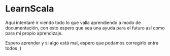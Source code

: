 # LearnScala

Aqui intentaré ir viendo todo lo que valla aprendiendo a modo de documentación, con esto espero que sea una ayuda para el futuro así como para mi propio aprendizaje.

Espero aprender y si algo está mal, espero que podamos corregirlo entre todos ;)